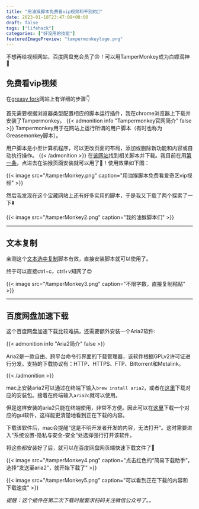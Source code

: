 ```yaml
---
title: "用油猴脚本免费看vip视频和干别的🤔"
date: 2023-01-18T23:47:09+08:00
draft: false
tags: ["lifehack"]
categories: ["好没用的技能"]
featuredImagePreview: "tampermonkeylogo.png"
---
```

不想再给视频网站、百度网盘充会员了😠！可以用TamperMonkey成为白嫖滴神🤩

## 免费看vip视频
在[greasy fork](https://greasyfork.org/zh-CN)网站上有详细的步骤👇

首先需要根据浏览器类型配置相应的脚本运行插件，我在chrome浏览器上下载并安装了Tampermonkey。
{{< admonition info "Tampermonkey官网简介" false >}}
Tampermonkey用于在网站上运行所谓的用户脚本（有时也称为Greasemonkey脚本）。

用户脚本是小型计算机程序，可以更改页面的布局，添加或删除新功能和内容或自动执行操作。
{{< /admonition >}}
在[该网站](https://greasyfork.org/zh-CN/scripts)找到相关脚本并下载。我目前在用[第一条](https://greasyfork.org/zh-CN/scripts/370634-%E6%87%92%E4%BA%BA%E4%B8%93%E7%94%A8-%E5%85%A8%E7%BD%91vip%E8%A7%86%E9%A2%91%E5%85%8D%E8%B4%B9%E7%A0%B4%E8%A7%A3%E5%8E%BB%E5%B9%BF%E5%91%8A-%E5%85%A8%E7%BD%91%E9%9F%B3%E4%B9%90%E7%9B%B4%E6%8E%A5%E4%B8%8B%E8%BD%BD-%E7%9F%A5%E4%B9%8E%E5%A2%9E%E5%BC%BA-%E7%9F%AD%E8%A7%86%E9%A2%91%E6%97%A0%E6%B0%B4%E5%8D%B0%E4%B8%8B%E8%BD%BD-%E7%99%BE%E5%BA%A6%E7%BD%91%E7%9B%98%E7%9B%B4%E6%8E%A5%E4%B8%8B%E8%BD%BD%E7%AD%89%E5%A4%9A%E5%8A%9F%E8%83%BD%E5%B7%A5%E5%85%B7%E7%AE%B1-%E5%8A%9F%E8%83%BD%E5%8F%AF%E7%8B%AC%E7%AB%8B%E5%BC%80%E5%85%B3-%E9%95%BF%E6%9C%9F%E6%9B%B4%E6%96%B0-%E6%94%BE%E5%BF%83%E4%BD%BF%E7%94%A8-v6)，点进去在油猴页面安装就可以用了🤩！使用效果如下图：
   
{{< image src="/tamperMonkey.png" caption="用油猴脚本免费看爱奇艺vip视频" >}}

然后我发现在这个宝藏网站上还有好多实用的脚本，于是我又下载了两个探索了一下⬇️
   
{{< image src="/tamperMonkey2.png" caption="我的油猴脚本们" >}}

---

## 文本复制

亲测这个[文本选中复制](https://greasyfork.org/zh-CN/scripts/405130-%E6%96%87%E6%9C%AC%E9%80%89%E4%B8%AD%E5%A4%8D%E5%88%B6)脚本有效，直接安装脚本就可以使用了。

终于可以直接ctrl+c，ctrl+v知网了😍

{{< image src="/tamperMonkey3.png" caption="不限字数，直接复制粘贴" >}}

---

## 百度网盘加速下载

这个百度网盘加速下载比较难搞，还需要额外安装一个Aria2软件:

{{< admonition info "Aria2简介" false >}}

Aria2是一款自由、跨平台命令行界面的下载管理器，该软件根据GPLv2许可证进行分发。支持的下载协议有：HTTP、HTTPS、FTP、Bittorrent和Metalink。

{{< /admonition >}}

mac上安装aria2可以通过在终端下输入`brew install aria2`，或者在[这里](https://github.com/aria2/aria2/releases/tag/release-1.35.0)下载对应的安装包。接着在终端输入`aria2c`就可以使用。

但是这样安装的aria2只能在终端使用，非常不方便。因此可以在[这里](https://github.com/NickYang29/aria2gui)下载一个对应的gui软件，这样能更清楚地看到正在下载的内容。

下载该软件后，mac会提醒“这是不明开发者开发的内容，无法打开”。这时需要进入“系统设置-隐私与安全-安全”处选择强行打开该软件。

将这些都安装好了后，就可以在百度网盘网页端快速下载文件了🤩

{{< image src="/tamperMonkey4.png" caption="点击红色的“简易下载助手”，选择“发送至aria2”，就开始下载了" >}}

{{< image src="/tamperMonkey5.png" caption="可以看到正在下载的内容和下载速度" >}}

*提醒：这个插件在第二次下载时就要求扫码关注微信公众号了。。*
